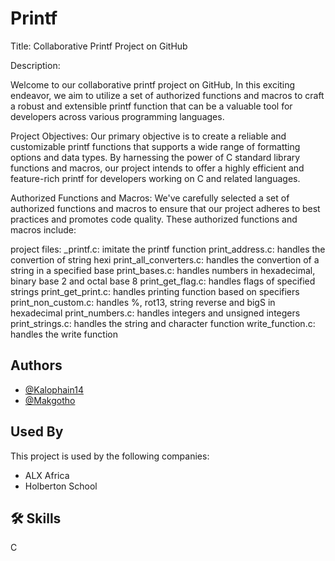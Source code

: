 
# Printf

Title: Collaborative Printf Project on GitHub

Description:

Welcome to our collaborative printf project on GitHub, In this exciting endeavor, we aim to utilize a set of authorized functions and macros to craft a robust and extensible printf function that can be a valuable tool for developers across various programming languages.

Project Objectives:
Our primary objective is to create a reliable and customizable printf functions that supports a wide range of formatting options and data types. By harnessing the power of C standard library functions and macros, our project intends to offer a highly efficient and feature-rich printf for developers working on C and related languages.

Authorized Functions and Macros:
We've carefully selected a set of authorized functions and macros to ensure that our project adheres to best practices and promotes code quality. These authorized functions and macros include:

project files:
_printf.c: imitate the printf function
print_address.c: handles the convertion of string hexi
print_all_converters.c: handles the convertion of a string in a specified base
print_bases.c: handles numbers in hexadecimal, binary base 2 and octal base 8
print_get_flag.c: handles flags of specified strings
print_get_print.c: handles printing function based on specifiers
print_non_custom.c: handles %, rot13, string reverse and bigS in hexadecimal
print_numbers.c: handles integers and unsigned integers
print_strings.c: handles the string and character function
write_function.c: handles the write function

## Authors

- [@Kalophain14](https://github.com/Kalophain14)
- [@Makgotho](https://github.com/Makgotho)

## Used By

This project is used by the following companies:

- ALX Africa
- Holberton School

## 🛠 Skills
C
